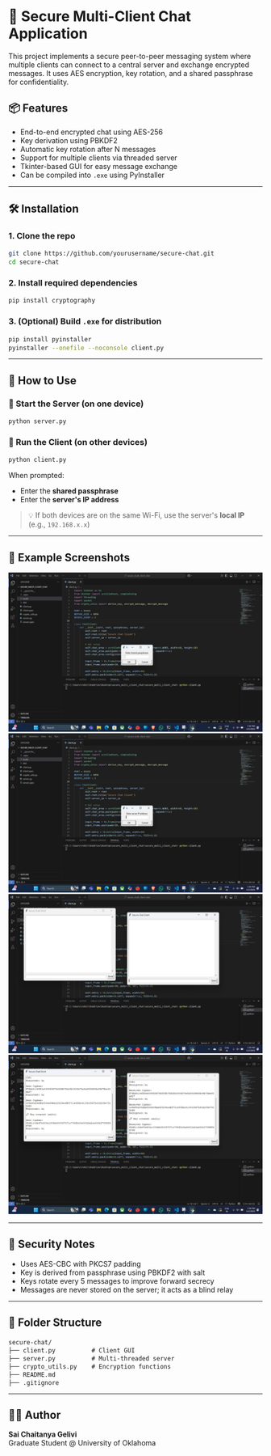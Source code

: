 # 🔐 Secure Multi-Client Chat Application

This project implements a secure peer-to-peer messaging system where multiple clients can connect to a central server and exchange encrypted messages. It uses AES encryption, key rotation, and a shared passphrase for confidentiality.

## 📦 Features

- End-to-end encrypted chat using AES-256
- Key derivation using PBKDF2
- Automatic key rotation after N messages
- Support for multiple clients via threaded server
- Tkinter-based GUI for easy message exchange
- Can be compiled into `.exe` using PyInstaller

---

## 🛠 Installation

### 1. Clone the repo
```bash
git clone https://github.com/yourusername/secure-chat.git
cd secure-chat
```

### 2. Install required dependencies
```bash
pip install cryptography
```

### 3. (Optional) Build `.exe` for distribution
```bash
pip install pyinstaller
pyinstaller --onefile --noconsole client.py
```

---

## 🚀 How to Use

### 🔹 Start the Server (on one device)
```bash
python server.py
```

### 🔹 Run the Client (on other devices)
```bash
python client.py
```

When prompted:
- Enter the **shared passphrase**
- Enter the **server's IP address**

> 💡 If both devices are on the same Wi-Fi, use the server's **local IP** (e.g., `192.168.x.x`)

---

## 🧪 Example Screenshots

![Chat GUI](images/passphrase.jpg)
![Chat GUI](images/server_ip.jpg)
![Chat GUI](images/GUI.jpg)
![Chat GUI](images/GUI2.jpg)



---

## 🔐 Security Notes

- Uses AES-CBC with PKCS7 padding
- Key is derived from passphrase using PBKDF2 with salt
- Keys rotate every 5 messages to improve forward secrecy
- Messages are never stored on the server; it acts as a blind relay

---

## 📁 Folder Structure

```
secure-chat/
├── client.py          # Client GUI
├── server.py          # Multi-threaded server
├── crypto_utils.py    # Encryption functions
├── README.md
├── .gitignore
```

---

## 🧑‍💻 Author

**Sai Chaitanya Gelivi**  
Graduate Student @ University of Oklahoma


